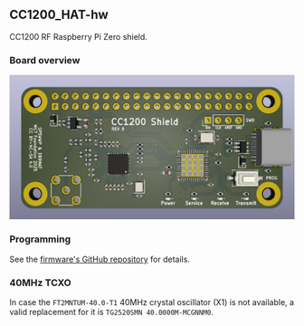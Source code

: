 ## CC1200_HAT-hw 
CC1200 RF Raspberry Pi Zero shield.

### Board overview
![PCB top view](./CC1200_shield.png)

### Programming
See the [firmware's GitHub repository](https://github.com/M17-Project/CC1200_HAT-fw?tab=readme-ov-file#flashing)
for details.

### 40MHz TCXO
In case the `FT2MNTUM-40.0-T1` 40MHz crystal oscillator (X1) is not available, a valid replacement for it is `TG2520SMN 40.0000M-MCGNNM0`.
